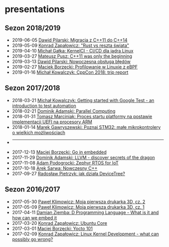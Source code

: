 # presentations

## Sezon 2018/2019
* 2019-06-05 [Dawid Pilarski: Migracja z C++11 do C++14](./2019-06-05/Cpp14_migration.pdf)
* 2019-05-09 [Konrad Zapałowicz: "Rust vs reszta świata"]()
* 2019-04-10 [Michał Gałka: KernelCI - CI/CD dla jądra Linux]()
* 2019-03-27 [Mateusz Pusz: C++11 was only the beginning]()
* 2019-03-13 [Dawid Pilarski: Nowoczesna obsługa błędów](./2019-03-13/error_handling.pdf)
* 2019-02-27 [Maciek Borzęcki: Profilowanie w Linuxie z eBPF]()
* 2019-01-16 [Michał Kowalczyk: CppCon 2018: trip report](./2019-01-16/)

## Sezon 2017/2018
* 2018-03-21 [Michał Kowalczyk: Getting started with Google Test - an introduction to test automation](./2018-03-21/)
* 2018-02-21 [Dominik Adamski: Parallel Computing](./2018-02-21/ParallelComputing.pdf)
* 2018-01-31 [Tomasz Marciniak: Proces startu platformy na postawie implementacji UEFI na procesory ARM](./2018-01-31/UefiBeagle.pdf)
* 2018-01-14 [Marek Gawryszewski: Poznaj STM32: małe mikrokontrolery o wielkich możliwościach]()
* ----------
* 2017-12-13 [Maciej Borzęcki: Go in embedded](./2017-12-13/README.md)
* 2017-11-29 [Dominik Adamski: LLVM - discover secrets of the dragon](./2017-11-29/llvm_presentation.pdf)
* 2017-11-08 [Adam Podogrocki: Zephyr RTOS for IoT](./2017-11-08/Zephyr_RTOS.pdf)
* 2017-10-18 [Arek Sarwa: Nowczesny C++](./2017-10-18/ModernCpp.pdf)
* 2017-09-27 [Radosław Pietrzyk: jak działa DeviceTree?](./2017-09-27/DeviceTreeInLinux.pdf)

## Sezon 2016/2017
* 2017-05-30 [Paweł Klimowicz: Moja pierwsza drukarka 3D, cz. 2]()
* 2017-05-09 [Paweł Klimowicz: Moja pierwsza drukarka 3D, cz. 1]()
* 2017-04-11 [Damian Ziemba: D Programming Language - What is it and how can we embed it](./2017-04-11/prezentacja/cehug_prez.pdf)
* 2017-03-20 [Konrad Zapałowicz: Ubuntu Core]()
* 2017-03-01 [Maciej Borzęcki: Yocto 101](./2017-03-01/Yocto_101.pdf)
* 2017-02-09 [Konrad Zapałowicz: Linux Kernel Development - what can possibly go wrong?](./2017-02-09/Linux_Kernel_Development_what_can_possibly_go_wrong.pdf)

